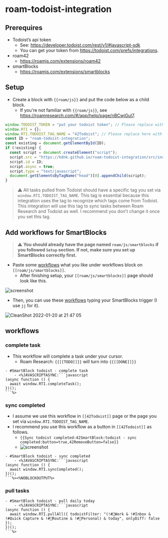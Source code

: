 # roam-todoist-integration

## Prerequires

- Todoist’s api token
  - See: https://developer.todoist.com/rest/v1/#javascript-sdk
  - You can get your token from https://todoist.com/prefs/integrations.
- roam42
  - https://roamjs.com/extensions/roam42
- smartBlocks
  - https://roamjs.com/extensions/smartblocks

## Setup

- Create a block with `{{roam/js}}` and put the code below as a child block.
  - If you're not familiar with `{{roam/js}}`, see https://roamresearch.com/#/app/help/page/nBCwjGuI7.

```javascript
window.TODOIST_TOKEN = "put your todoist token"; // Please replace with your token
window.RTI = {};
window.RTI.TODOIST_TAG_NAME = "42Todoist"; // Please replace here with any tags what you want to use for this integration.
const ID = "roam-todoist-integration";
const existing = document.getElementById(ID);
if (!existing) {
  const script = document.createElement("script");
  script.src = "https://kdnk.github.io/roam-todoist-integration/src/index.js";
  script.id = ID;
  script.async = true;
  script.type = "text/javascript";
  document.getElementsByTagName("head")[0].appendChild(script);
}
```

> :warning: All tasks pulled from Todoist should have a specific tag you set via `window.RTI.TODOIST_TAG_NAME`.
This tag is essential because this integration uses the tag to recognize which tags come from Todoist.
This integration will use this tag to sync tasks between Roam Research and Todoist as well.
I recommend you don’t change it once you set this tag.

## Add workflows for SmartBlocks

> :warning: **You should already have the page named `roam/js/smartblocks` if you followed `Setup` section. If not, make sure you set up SmartBlocks correctly first.**


- Paste some [workflows](https://github.com/kdnk/roam-todoist-integration#workflows) what you like under workflows block on `[[roam/js/smartblocks]]`.
  - After finishing setup, your `[[roam/js/smartblocks]]` page should look like this.

![screenshot](https://user-images.githubusercontent.com/15260226/150338952-f702b064-8e43-4570-90b0-8f633f6dc9ac.png)

- Then, you can use these [workflows](https://github.com/kdnk/roam-todoist-integration#workflows) typing your SmartBlocks trigger (I use `jj` for it).

![CleanShot 2022-01-20 at 21 47 05](https://user-images.githubusercontent.com/15260226/150341510-a15a0025-2646-43aa-ba03-81fe5af13579.png)


## workflows


### complete task
- This workflow will complete a task under your cursor.
  - Roam Research: `{{[[TODO]]}}` will turn into `{{[[DONE]]}}`

```
- #SmartBlock todoist - complete task
    - <%JAVASCRIPTASYNC:```javascript
(async function () {
  await window.RTI.completeTask();
})();
```%>
```

### sync completed
- I assume we use this workflow in `[[42Todoist]]` page or the page you set via `window.RTI.TODOIST_TAG_NAME`. 
- I recommend you use this workflow as a button in `[[42Todoist]]` as follows.
  - `{{Sync todoist completed:42SmartBlock:todoist - sync completed:button=true,42RemoveButton=false}}`
  - ![screenshot](https://user-images.githubusercontent.com/15260226/150343120-6a0da186-8501-43b4-b488-54a2cca1aff0.png)

```
- #SmartBlock todoist - sync completed
    - <%JAVASCRIPTASYNC:```javascript
(async function () {
  await window.RTI.syncCompleted();
})();
```%><%NOBLOCKOUTPUT%>
```

### pull tasks
```
- #SmartBlock todoist - pull daily today
    - <%JAVASCRIPTASYNC:```javascript
(async function () {
  await window.RTI.pullAll({ todoistFilter: "(!#🔨Work & !#Inbox & !#Quick Capture & !#🧘Routine & !#🦒Personal) & today", onlyDiff: false });
})();
```%>
```






